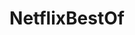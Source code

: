 ---
title: NetflixBestOf
crosslinks:
- MovieGuide
- AskReddit
- movies
- horror
- todayilearned
- AskHistorians
- BestOfAmazonPrime
- IAmA
- xkcd
- TrueFilm
- FuturamaSleepers
- zeropointmodule
- pics
- vegan
- startrek
- UnderratedComments
- Futurama_Sleepers
- EmpireDidNothingWrong
- moviescirclejerk
- The100
---
